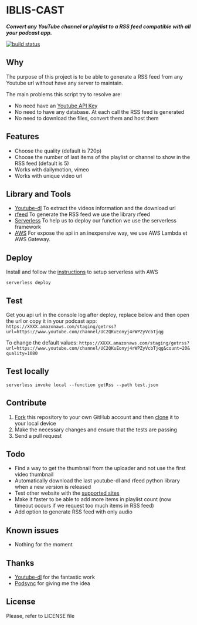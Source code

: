 # IBLIS-CAST

_**Convert any YouTube channel or playlist to a RSS feed compatible with all your podcast app.**_

[![build status](https://travis-ci.org/vdelacou/iblis-cast.svg)](https://travis-ci.org/vdelacou/iblis-cast)


## Why

The purpose of this project is to be able to generate a RSS feed from any Youtube url without have any server to maintain.

The main problems this script try to resolve are:
* No need have an [Youtube API Key](https://developers.google.com/youtube/v3/getting-started#before-you-start)
* No need to have any database. At each call the RSS feed is generated
* No need to download the files, convert them and host them


## Features

* Choose the quality (default is 720p)
* Choose the number of last items of the playlist or channel to show in the RSS feed (default is 5)
* Works with dailymotion, vimeo
* Works with unique video url


## Library and Tools

* [Youtube-dl](https://github.com/rg3/youtube-dl/) To extract the videos information and the download url
* [rfeed](https://github.com/svpino/rfeed) To generate the RSS feed we use the library rfeed
* [Serverless](https://serverless.com/) To help us to deploy our function we use the serverless framework
* [AWS](https://aws.amazon.com/) For expose the api in an inexpensive way, we use AWS Lambda et AWS Gateway.


## Deploy

Install and follow the [instructions](https://serverless.com/framework/docs/providers/aws/guide/installation/) to setup serverless with AWS

`serverless deploy`

## Test

Get you api url in the console log after deploy, replace below and then open the url or copy it in your podcast app:
`https://XXXX.amazonaws.com/staging/getrss?url=https://www.youtube.com/channel/UC2QKuEonyj4rWPZyVcbTjqg`

To change the default values:
`https://XXXX.amazonaws.com/staging/getrss?url=https://www.youtube.com/channel/UC2QKuEonyj4rWPZyVcbTjqg&count=20&quality=1080`

## Test locally

`serverless invoke local --function getRss --path test.json`


## Contribute

1.  [Fork](https://help.github.com/articles/fork-a-repo/) this repository to your own GitHub account and then [clone](https://help.github.com/articles/cloning-a-repository/) it to your local device
2.  Make the necessary changes and ensure that the tests are passing
3.  Send a pull request


## Todo

* Find a way to get the thumbnail from the uploader and not use the first video thumbnail
* Automatically download the last youtube-dl and rfeed python library when a new version is released
* Test other website with the [supported sites](http://rg3.github.io/youtube-dl/supportedsites.html)
* Make it faster to be able to add more items in playlist count (now timeout occurs if we request too much items in RSS feed)
* Add option to generate RSS feed with only audio

## Known issues

* Nothing for the moment


## Thanks

* [Youtube-dl](http://rg3.github.io/youtube-dl/) for the fantastic work
* [Podsync](https://podsync.net/) for giving me the idea


## License

Please, refer to LICENSE file

